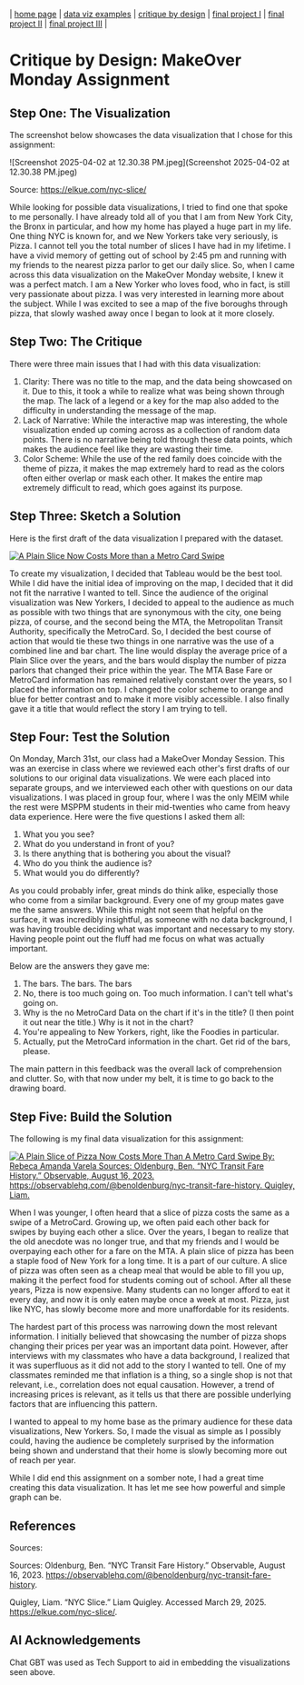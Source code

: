 | [home page](https://r-var25.github.io/rvarela_dataviz_portfolio/) | [data viz examples](dataviz-examples) | [critique by design](critique-by-design) | [final project I](final-project-part-one) | [final project II](final-project-part-two) | [final project III](final-project-part-three) |

# Critique by Design: MakeOver Monday Assignment 

## Step One: The Visualization

The screenshot below showcases the data visualization that I chose for this assignment: 

![Screenshot 2025-04-02 at 12.30.38 PM.jpeg](Screenshot 2025-04-02 at 12.30.38 PM.jpeg)


Source: https://elkue.com/nyc-slice/

While looking for possible data visualizations, I tried to find one that spoke to me personally. I have already told all of you that I am from New York City, the Bronx in particular, and how my home has played a huge part in my life. One thing NYC is known for, and we New Yorkers take very seriously, is Pizza. I cannot tell you the total number of slices I have had in my lifetime. I have a vivid memory of getting out of school by 2:45 pm and running with my friends to the nearest pizza parlor to get our daily slice. So, when I came across this data visualization on the MakeOver Monday website, I knew it was a perfect match. I am a New Yorker who loves food, who in fact, is still very passionate about pizza. I was very interested in learning more about the subject. While I was excited to see a map of the five boroughs through pizza, that slowly washed away once I began to look at it more closely.        



## Step Two: The Critique

There were three main issues that I had with this data visualization: 

1. Clarity: There was no title to the map, and the data being showcased on it. Due to this, it took a while to realize what was being shown through the map. The lack of a legend or a key for the map also added to the difficulty in understanding the message of the map.
2. Lack of Narrative: While the interactive map was interesting, the whole visualization ended up coming across as a collection of random data points. There is no narrative being told through these data points, which makes the audience feel like they are wasting their time.
3. Color Scheme: While the use of the red family does coincide with the theme of pizza, it makes the map extremely hard to read as the colors often either overlap or mask each other. It makes the entire map extremely difficult to read, which goes against its purpose.





## Step Three: Sketch a Solution

Here is the first draft of the data visualization I prepared with the dataset. 

<div class='tableauPlaceholder' id='viz1743635961593' style='position: relative'>
    <noscript>
        <a href='#'>
            <img alt='A Plain Slice Now Costs More than a Metro Card Swipe'
                 src='https://public.tableau.com/static/images/ma/makeovermondayWIP_243/Sheet1/1_rss.png'
                 style='border: none' />
        </a>
    </noscript>
    <object class='tableauViz' style='display:none;'>
        <param name='host_url' value='https%3A%2F%2Fpublic.tableau.com%2F' />
        <param name='embed_code_version' value='3' />
        <param name='site_root' value='' />
        <param name='name' value='makeovermondayWIP_243/Sheet1' />
        <param name='tabs' value='no' />
        <param name='toolbar' value='yes' />
        <param name='static_image' value='https://public.tableau.com/static/images/ma/makeovermondayWIP_243/Sheet1/1.png' />
        <param name='animate_transition' value='yes' />
        <param name='display_static_image' value='yes' />
        <param name='display_spinner' value='yes' />
        <param name='display_overlay' value='yes' />
        <param name='display_count' value='yes' />
        <param name='language' value='en-US' />
    </object>
</div>
<script type='text/javascript'>
    var divElement = document.getElementById('viz1743635961593');
    var vizElement = divElement.getElementsByTagName('object')[0];
    vizElement.style.width = '100%';
    vizElement.style.height = (divElement.offsetWidth * 0.75) + 'px';
    var scriptElement = document.createElement('script');
    scriptElement.src = 'https://public.tableau.com/javascripts/api/viz_v1.js';
    vizElement.parentNode.insertBefore(scriptElement, vizElement);
</script>




To create my visualization, I decided that Tableau would be the best tool. While I did have the initial idea of improving on the map, I decided that it did not fit the narrative I wanted to tell. Since the audience of the original visualization was New Yorkers, I decided to appeal to the audience as much as possible with two things that are synonymous with the city, one being pizza, of course, and the second being the MTA, the Metropolitan Transit Authority, specifically the MetroCard. So, I decided the best course of action that would tie these two things in one narrative was the use of a combined line and bar chart. The line would display the average price of a Plain Slice over the years, and the bars would display the number of pizza parlors that changed their price within the year. The MTA Base Fare or MetroCard information has remained relatively constant over the years, so I placed the information on top. I changed the color scheme to orange and blue for better contrast and to make it more visibly accessible. I also finally gave it a title that would reflect the story I am trying to tell.  



## Step Four: Test the Solution

On Monday, March 31st, our class had a MakeOver Monday Session. This was an exercise in class where we reviewed each other's first drafts of our solutions to our original data visualizations. We were each placed into separate groups, and we interviewed each other with questions on our data visualizations. I was placed in group four, where I was the only MEIM while the rest were MSPPM students in their mid-twenties who came from heavy data experience. Here were the five questions I asked them all:

1. What you you see?
2. What do you understand in front of you?
3. Is there anything that is bothering you about the visual?
4. Who do you think the audience is?
5. What would you do differently?


As you could probably infer, great minds do think alike, especially those who come from a similar background. Every one of my group mates gave me the same answers. While this might not seem that helpful on the surface, it was incredibly insightful, as someone with no data background, I was having trouble deciding what was important and necessary to my story. Having people point out the fluff had me focus on what was actually important. 

Below are the answers they gave me:

1. The bars. The bars. The bars
2. No, there is too much going on. Too much information. I can't tell what's going on.
3. Why is the no MetroCard Data on the chart if it's in the title? (I then point it out near the title.) Why is it not in the chart?
4. You're appealing to New Yorkers, right, like the Foodies in particular.
5. Actually, put the MetroCard information in the chart. Get rid of the bars, please.


The main pattern in this feedback was the overall lack of comprehension and clutter. So, with that now under my belt, it is time to go back to the drawing board. 




## Step Five: Build the Solution


The following is my final data visualization for this assignment: 


   <div class='tableauPlaceholder' id='viz1743625359236' style='position: relative'>
    <noscript>
        <a href='#'>
            <img alt='A Plain Slice of Pizza Now Costs More Than A Metro Card Swipe
            By: Rebeca Amanda Varela Sources: Oldenburg, Ben. “NYC Transit Fare History.” Observable, August 16, 2023. 
            https://observablehq.com/@benoldenburg/nyc-transit-fare-history. Quigley, Liam.' 
            src='https://public.tableau.com/static/images/Pi/PizzavMetroCard_v2024_3/Sheet3/1_rss.png' 
            style='border: none' />
        </a>
    </noscript>
    <object class='tableauViz' style='display:none;'>
        <param name='host_url' value='https%3A%2F%2Fpublic.tableau.com%2F' />
        <param name='embed_code_version' value='3' />
        <param name='site_root' value='' />
        <param name='name' value='PizzavMetroCard_v2024_3/Sheet3' />
        <param name='tabs' value='no' />
        <param name='toolbar' value='yes' />
        <param name='static_image' value='https://public.tableau.com/static/images/Pi/PizzavMetroCard_v2024_3/Sheet3/1.png' />
        <param name='animate_transition' value='yes' />
        <param name='display_static_image' value='yes' />
        <param name='display_spinner' value='yes' />
        <param name='display_overlay' value='yes' />
        <param name='display_count' value='yes' />
        <param name='language' value='en-US' />
    </object>
</div>

<script type='text/javascript'>
    var divElement = document.getElementById('viz1743625359236');
    var vizElement = divElement.getElementsByTagName('object')[0];
    vizElement.style.width = '100%';
    vizElement.style.height = (divElement.offsetWidth * 0.75) + 'px';
    var scriptElement = document.createElement('script');
    scriptElement.src = 'https://public.tableau.com/javascripts/api/viz_v1.js';
    vizElement.parentNode.insertBefore(scriptElement, vizElement);
</script>





    
When I was younger, I often heard that a slice of pizza costs the same as a swipe of a MetroCard. Growing up, we often paid each other back for swipes by buying each other a slice. Over the years, I began to realize that the old anecdote was no longer true, and that my friends and I would be overpaying each other for a fare on the MTA. A plain slice of pizza has been a staple food of New York for a long time. It is a part of our culture. A slice of pizza was often seen as a cheap meal that would be able to fill you up, making it the perfect food for students coming out of school. After all these years, Pizza is now expensive. Many students can no longer afford to eat it every day, and now it is only eaten maybe once a week at most. Pizza, just like NYC, has slowly become more and more unaffordable for its residents. 


The hardest part of this process was narrowing down the most relevant information. I initially believed that showcasing the number of pizza shops changing their prices per year was an important data point. However, after interviews with my classmates who have a data background, I realized that it was superfluous as it did not add to the story I wanted to tell. One of my classmates reminded me that inflation is a thing, so a single shop is not that relevant, i.e., correlation does not equal causation. However, a trend of increasing prices is relevant, as it tells us that there are possible underlying factors that are influencing this pattern. 

I wanted to appeal to my home base as the primary audience for these data visualizations, New Yorkers. So, I made the visual as simple as I possibly could, having the audience be completely surprised by the information being shown and understand that their home is slowly becoming more out of reach per year.

While I did end this assignment on a somber note, I had a great time creating this data visualization. It has let me see how powerful and simple graph can be. 





## References

 Sources:

Sources:
Oldenburg, Ben. “NYC Transit Fare History.” Observable, August 16, 2023. https://observablehq.com/@benoldenburg/nyc-transit-fare-history. 

Quigley, Liam. “NYC Slice.” Liam Quigley. Accessed March 29, 2025. https://elkue.com/nyc-slice/. 
 

## AI Acknowledgements

Chat GBT was used as Tech Support to aid in embedding the visualizations seen above. 

